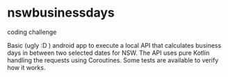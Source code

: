 # nswbusinessdays
coding challenge

Basic (ugly :D ) android app to execute a local API that calculates business days in between two selected dates for NSW.
The API uses pure Kotlin handling the requests using Coroutines. Some tests are available to verify how it works.

